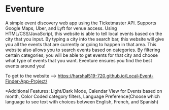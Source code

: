 # Eventure

A simple event discovery web app using the Ticketmaster API. Supports Google Maps, Uber, and Lyft for venue access. Using HTML/CSS/JavaScript, this website is able to tell local events based on the city that you input. By typing a city into the search bar, this website will give you all the events that are currently or going to happen in that area. This website also allows you to search events based on categories. By filtering certain categories, you will be able to get events for that city and choose what type of events that you want. Eventure ensures you find the best events around you!


To get to the website --> https://harshal519-720.github.io/Local-Event-Finder-App-Project/


*Additional Features: Light/Dark Mode, Calendar View for Events based on month, Color Coded category filters, Language Preference(Choose which language to see text with choices between English, French, and Spanish)
